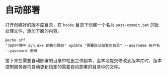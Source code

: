 # 自动部署

打开创建好的版本库目录，在 `hooks` 目录下创建一个名为 `post-commit.bat` 的批处理文件，添加下面的内容。

```
@echo off
"当前环境中 svn.exe 的执行路径" update "需要自动部署的目录" --username 用户名 --password 密码
```

接下来在需要自动部署的目录中检出工作副本，当本地提交修改到版本库时，版本控制服务器将自动更新指定的需要自动部署的目录中的文件。
